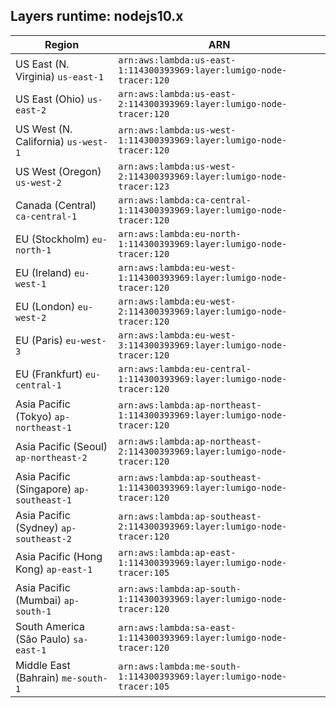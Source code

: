 Layers runtime: nodejs10.x
----
| Region | ARN |
| --- | --- |
|US East (N. Virginia)  `us-east-1`|`arn:aws:lambda:us-east-1:114300393969:layer:lumigo-node-tracer:120`|
|US East (Ohio)  `us-east-2`|`arn:aws:lambda:us-east-2:114300393969:layer:lumigo-node-tracer:120`|
|US West (N. California)  `us-west-1`|`arn:aws:lambda:us-west-1:114300393969:layer:lumigo-node-tracer:120`|
|US West (Oregon)  `us-west-2`|`arn:aws:lambda:us-west-2:114300393969:layer:lumigo-node-tracer:123`|
|Canada (Central)  `ca-central-1`|`arn:aws:lambda:ca-central-1:114300393969:layer:lumigo-node-tracer:120`|
|EU (Stockholm)  `eu-north-1`|`arn:aws:lambda:eu-north-1:114300393969:layer:lumigo-node-tracer:120`|
|EU (Ireland)  `eu-west-1`|`arn:aws:lambda:eu-west-1:114300393969:layer:lumigo-node-tracer:120`|
|EU (London)  `eu-west-2`|`arn:aws:lambda:eu-west-2:114300393969:layer:lumigo-node-tracer:120`|
|EU (Paris)  `eu-west-3`|`arn:aws:lambda:eu-west-3:114300393969:layer:lumigo-node-tracer:120`|
|EU (Frankfurt)  `eu-central-1`|`arn:aws:lambda:eu-central-1:114300393969:layer:lumigo-node-tracer:120`|
|Asia Pacific (Tokyo)  `ap-northeast-1`|`arn:aws:lambda:ap-northeast-1:114300393969:layer:lumigo-node-tracer:120`|
|Asia Pacific (Seoul)  `ap-northeast-2`|`arn:aws:lambda:ap-northeast-2:114300393969:layer:lumigo-node-tracer:120`|
|Asia Pacific (Singapore)  `ap-southeast-1`|`arn:aws:lambda:ap-southeast-1:114300393969:layer:lumigo-node-tracer:120`|
|Asia Pacific (Sydney)  `ap-southeast-2`|`arn:aws:lambda:ap-southeast-2:114300393969:layer:lumigo-node-tracer:120`|
|Asia Pacific (Hong Kong)  `ap-east-1`|`arn:aws:lambda:ap-east-1:114300393969:layer:lumigo-node-tracer:105`|
|Asia Pacific (Mumbai)  `ap-south-1`|`arn:aws:lambda:ap-south-1:114300393969:layer:lumigo-node-tracer:120`|
|South America (São Paulo)  `sa-east-1`|`arn:aws:lambda:sa-east-1:114300393969:layer:lumigo-node-tracer:120`|
|Middle East (Bahrain)  `me-south-1`|`arn:aws:lambda:me-south-1:114300393969:layer:lumigo-node-tracer:105`|
